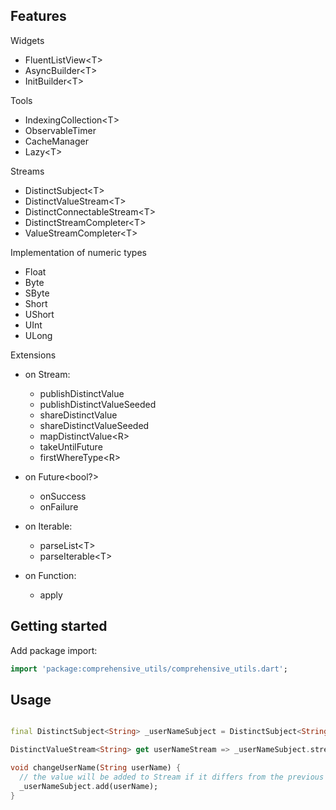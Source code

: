 <!--
This README describes the package. If you publish this package to pub.dev,
this README's contents appear on the landing page for your package.

For information about how to write a good package README, see the guide for
[writing package pages](https://dart.dev/guides/libraries/writing-package-pages).

For general information about developing packages, see the Dart guide for
[creating packages](https://dart.dev/guides/libraries/create-library-packages)
and the Flutter guide for
[developing packages and plugins](https://flutter.dev/developing-packages).
-->

## Features

Widgets

* FluentListView\<T>
* AsyncBuilder\<T>
* InitBuilder\<T>

Tools

* IndexingCollection\<T>
* ObservableTimer
* CacheManager
* Lazy\<T>

Streams

* DistinctSubject\<T>
* DistinctValueStream\<T>
* DistinctConnectableStream\<T>
* DistinctStreamCompleter\<T>
* ValueStreamCompleter\<T>

Implementation of numeric types

* Float
* Byte
* SByte
* Short
* UShort
* UInt
* ULong

Extensions

* on Stream:
    * publishDistinctValue
    * publishDistinctValueSeeded
    * shareDistinctValue
    * shareDistinctValueSeeded
    * mapDistinctValue\<R>
    * takeUntilFuture
    * firstWhereType\<R>

* on Future<bool?>
    * onSuccess
    * onFailure

* on Iterable:
    * parseList\<T>
    * parseIterable\<T>

* on Function:
    * apply

## Getting started

Add package import:

```dart
import 'package:comprehensive_utils/comprehensive_utils.dart';
```

## Usage

```dart

final DistinctSubject<String> _userNameSubject = DistinctSubject<String>();

DistinctValueStream<String> get userNameStream => _userNameSubject.stream;

void changeUserName(String userName) {
  // the value will be added to Stream if it differs from the previous one
  _userNameSubject.add(userName);
}
```
